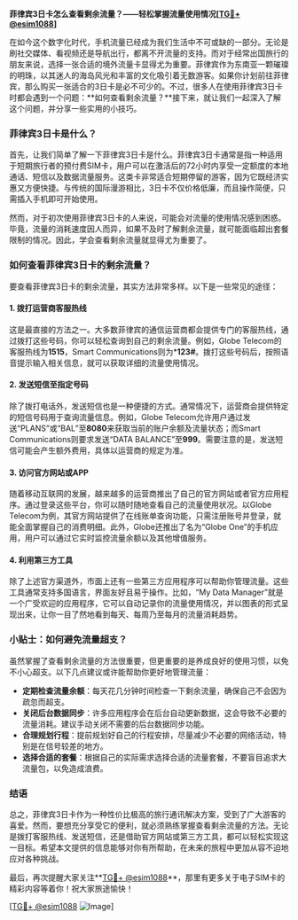 **菲律宾3日卡怎么查看剩余流量？——轻松掌握流量使用情况[[TG💪+ @esim1088](https://t.me/s/esim1088)]**

在如今这个数字化时代，手机流量已经成为我们生活中不可或缺的一部分。无论是刷社交媒体、看视频还是导航出行，都离不开流量的支持。而对于经常出国旅行的朋友来说，选择一张合适的境外流量卡显得尤为重要。菲律宾作为东南亚一颗璀璨的明珠，以其迷人的海岛风光和丰富的文化吸引着无数游客。如果你计划前往菲律宾，那么购买一张适合的3日卡是必不可少的。不过，很多人在使用菲律宾3日卡时都会遇到一个问题：**如何查看剩余流量？**接下来，就让我们一起深入了解这个问题，并分享一些实用的小技巧。

### 菲律宾3日卡是什么？

首先，让我们简单了解一下菲律宾3日卡是什么。菲律宾3日卡通常是指一种适用于短期旅行者的预付费SIM卡，用户可以在激活后的72小时内享受一定额度的本地通话、短信以及数据流量服务。这类卡非常适合短期停留的游客，因为它既经济实惠又方便快捷。与传统的国际漫游相比，3日卡不仅价格低廉，而且操作简便，只需插入手机即可开始使用。

然而，对于初次使用菲律宾3日卡的人来说，可能会对流量的使用情况感到困惑。毕竟，流量的消耗速度因人而异，如果不及时了解剩余流量，就可能面临超出套餐限制的情况。因此，学会查看剩余流量就显得尤为重要了。

### 如何查看菲律宾3日卡的剩余流量？

要查看菲律宾3日卡的剩余流量，其实方法非常多样。以下是一些常见的途径：

#### 1. **拨打运营商客服热线**
这是最直接的方法之一。大多数菲律宾的通信运营商都会提供专门的客服热线，通过拨打这些号码，你可以轻松查询到自己的剩余流量。例如，Globe Telecom的客服热线为**1515**，Smart Communications则为***123#**。拨打这些号码后，按照语音提示输入相关信息，就可以获取详细的流量使用情况。

#### 2. **发送短信至指定号码**
除了拨打电话外，发送短信也是一种便捷的方式。通常情况下，运营商会提供特定的短信号码用于查询流量信息。例如，Globe Telecom允许用户通过发送“PLANS”或“BAL”至**8080**来获取当前的账户余额及流量状态；而Smart Communications则要求发送“DATA BALANCE”至**999**。需要注意的是，发送短信可能会产生额外费用，具体以运营商的规定为准。

#### 3. **访问官方网站或APP**
随着移动互联网的发展，越来越多的运营商推出了自己的官方网站或者官方应用程序。通过登录这些平台，你可以随时随地查看自己的流量使用状况。以Globe Telecom为例，其官方网站提供了在线账单查询功能，只需注册账号并登录，就能全面掌握自己的消费明细。此外，Globe还推出了名为“Globe One”的手机应用，用户可以通过它实时监控流量余额以及其他增值服务。

#### 4. **利用第三方工具**
除了上述官方渠道外，市面上还有一些第三方应用程序可以帮助你管理流量。这些工具通常支持多国语言，界面友好且易于操作。比如，“My Data Manager”就是一个广受欢迎的应用程序，它可以自动记录你的流量使用情况，并以图表的形式呈现出来，让你一目了然地看到每天、每周乃至每月的流量消耗趋势。

### 小贴士：如何避免流量超支？

虽然掌握了查看剩余流量的方法很重要，但更重要的是养成良好的使用习惯，以免不小心超支。以下几点建议或许能帮助你更好地管理流量：

- **定期检查流量余额**：每天花几分钟时间检查一下剩余流量，确保自己不会因为疏忽而超支。
- **关闭后台数据同步**：许多应用程序会在后台自动更新数据，这会导致不必要的流量消耗。建议手动关闭不需要的后台数据同步功能。
- **合理规划行程**：提前规划好自己的行程安排，尽量减少不必要的网络活动，特别是在信号较差的地方。
- **选择合适的套餐**：根据自己的实际需求选择合适的流量套餐，不要盲目追求大流量包，以免造成浪费。

### 结语

总之，菲律宾3日卡作为一种性价比极高的旅行通讯解决方案，受到了广大游客的喜爱。然而，要想充分享受它的便利，就必须熟练掌握查看剩余流量的方法。无论是拨打客服热线、发送短信，还是借助官方网站或第三方工具，都可以轻松实现这一目标。希望本文提供的信息能够对你有所帮助，在未来的旅程中更加从容不迫地应对各种挑战。

最后，再次提醒大家关注**[TG💪+ @esim1088](https://t.me/s/esim1088)**，那里有更多关于电子SIM卡的精彩内容等着你！祝大家旅途愉快！

[[TG💪+ @esim1088](https://t.me/s/esim1088) ![Image](https://i.postimg.cc/4NQfJmqS/Snipaste-2025-05-13-00-14-12.png)]